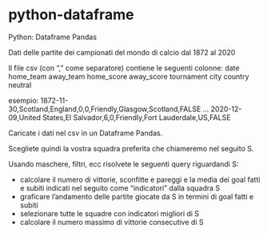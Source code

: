 # python-dataframe
Python: Dataframe Pandas

Dati delle partite dei campionati del mondo di calcio dal 1872 al 2020

Il file csv (con “,” come separatore) contiene le seguenti colonne:
date home_team away_team home_score away_score tournament city country neutral

esempio:
1872-11-30,Scotland,England,0,0,Friendly,Glasgow,Scotland,FALSE
...
2020-12-09,United States,El Salvador,6,0,Friendly,Fort Lauderdale,US,FALSE

Caricate i dati nel csv in un Dataframe Pandas.

Scegliete quindi la vostra squadra preferita che chiameremo nel seguito S.

Usando maschere, filtri, ecc risolvete le seguenti query riguardandi S:

- calcolare il numero di vittorie, sconfitte e pareggi e la media dei goal fatti e subiti
indicati nel seguito come “indicatori” dalla squadra S
- graficare l’andamento delle partite giocate da S in termini di goal fatti e subiti
- selezionare tutte le squadre con indicatori migliori di S
- calcolare il numero massimo di vittorie consecutive di S
